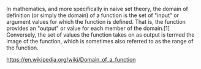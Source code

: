 In mathematics, and more specifically in naive set theory, the domain of definition (or simply the domain) of a function is the set of "input" or argument values for which the function is defined. That is, the function provides an "output" or value for each member of the domain.[1] Conversely, the set of values the function takes on as output is termed the image of the function, which is sometimes also referred to as the range of the function.

https://en.wikipedia.org/wiki/Domain_of_a_function
